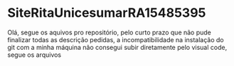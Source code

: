 # SiteRitaUnicesumarRA15485395
Olá, segue  os  aquivos pro  repositório, pelo  curto prazo que não pude finalizar  todas  as  descrição pedidas, a  incompatibilidade na  instalação do git  com a  minha  máquina não  consegui subir  diretamente pelo  visual code, segue os arquivos 
